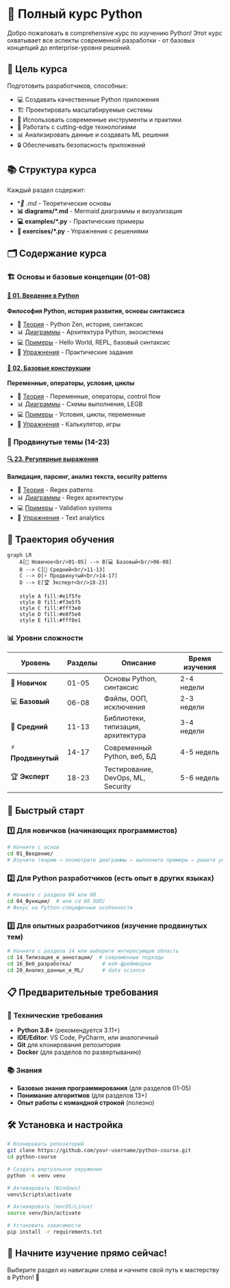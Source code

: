 # 🐍 Полный курс Python

Добро пожаловать в comprehensive курс по изучению Python! Этот курс охватывает все аспекты современной разработки - от базовых концепций до enterprise-уровня решений.

## 🎯 Цель курса

Подготовить разработчиков, способных:
- 💻 Создавать качественные Python приложения
- 🏗️ Проектировать масштабируемые системы
- 🔧 Использовать современные инструменты и практики
- 🚀 Работать с cutting-edge технологиями
- 📊 Анализировать данные и создавать ML решения
- 🔒 Обеспечивать безопасность приложений

## 📚 Структура курса

Каждый раздел содержит:
- **📖 *.md** - Теоретические основы
- **📊 diagrams/*.md** - Mermaid диаграммы и визуализация
- **💻 examples/*.py** - Практические примеры
- **🎯 exercises/*.py** - Упражнения с решениями

## 🗂️ Содержание курса

### 🏗️ **Основы и базовые концепции (01-08)**

#### [📖 01. Введение в Python](./01_Введение/)
**Философия Python, история развития, основы синтаксиса**
- 📖 [Теория](./01_Введение/01_introduction_theory.md) - Python Zen, история, синтаксис
- 📊 [Диаграммы](./01_Введение/01_introduction_diagrams.md) - Архитектура Python, экосистема
- 💻 [Примеры](./01_Введение/01_introduction_examples.py) - Hello World, REPL, базовый синтаксис
- 🎯 [Упражнения](./01_Введение/01_introduction_exercises.py) - Практические задания

#### [🔢 02. Базовые конструкции](./02_Базовые_конструкции/)
**Переменные, операторы, условия, циклы**
- 📖 [Теория](./02_Базовые_конструкции/02_basic_constructs_theory.md) - Переменные, операторы, control flow
- 📊 [Диаграммы](./02_Базовые_конструкции/02_basic_constructs_diagrams.md) - Схемы выполнения, LEGB
- 💻 [Примеры](./02_Базовые_конструкции/02_basic_constructs_examples.py) - Условия, циклы, переменные
- 🎯 [Упражнения](./02_Базовые_конструкции/02_basic_constructs_exercises.py) - Калькулятор, игры

### 🚀 **Продвинутые темы (14-23)**

#### [🔍 23. Регулярные выражения](./23_Регулярные_выражения/)
**Валидация, парсинг, анализ текста, security patterns**
- 📖 [Теория](./23_Регулярные_выражения/23_regex_theory.md) - Regex patterns
- 📊 [Диаграммы](./23_Регулярные_выражения/23_regex_diagrams.md) - Regex архитектуры
- 💻 [Примеры](./23_Регулярные_выражения/23_regex_examples.py) - Validation systems
- 🎯 [Упражнения](./23_Регулярные_выражения/23_regex_exercises.py) - Text analytics

## 🎯 Траектория обучения

```mermaid
graph LR
    A[🎯 Новичок<br/>01-05] --> B[💻 Базовый<br/>06-08]
    B --> C[🚀 Средний<br/>11-13]
    C --> D[⚡ Продвинутый<br/>14-17]
    D --> E[🏆 Эксперт<br/>18-23]
    
    style A fill:#e1f5fe
    style B fill:#f3e5f5
    style C fill:#fff3e0
    style D fill:#e8f5e8
    style E fill:#fff8e1
```

### 📊 Уровни сложности

| Уровень | Разделы | Описание | Время изучения |
|---------|---------|----------|----------------|
| 🎯 **Новичок** | 01-05 | Основы Python, синтаксис | 2-4 недели |
| 💻 **Базовый** | 06-08 | Файлы, ООП, исключения | 2-3 недели |
| 🚀 **Средний** | 11-13 | Библиотеки, типизация, архитектура | 3-4 недели |
| ⚡ **Продвинутый** | 14-17 | Современный Python, веб, БД | 4-5 недель |
| 🏆 **Эксперт** | 18-23 | Тестирование, DevOps, ML, Security | 5-6 недель |

## 🚀 Быстрый старт

### 1️⃣ **Для новичков** (начинающих программистов)
```bash
# Начните с основ
cd 01_Введение/
# Изучите теорию → посмотрите диаграммы → выполните примеры → решите упражнения
```

### 2️⃣ **Для Python разработчиков** (есть опыт в других языках)
```bash
# Начните с раздела 04 или 08
cd 04_Функции/  # или cd 08_ООП/
# Фокус на Python-специфичные особенности
```

### 3️⃣ **Для опытных разработчиков** (изучение продвинутых тем)
```bash
# Начните с раздела 14 или выберите интересующую область
cd 14_Типизация_и_аннотации/  # современные подходы
cd 16_Веб_разработка/          # веб-фреймворки
cd 20_Анализ_данных_и_ML/      # data science
```

## 📋 Предварительные требования

### 🔧 **Технические требования**
- **Python 3.8+** (рекомендуется 3.11+)
- **IDE/Editor**: VS Code, PyCharm, или аналогичный
- **Git** для клонирования репозитория
- **Docker** (для разделов по развертыванию)

### 📚 **Знания**
- **Базовые знания программирования** (для разделов 01-05)
- **Понимание алгоритмов** (для разделов 13+)
- **Опыт работы с командной строкой** (полезно)

## 🛠️ Установка и настройка

```bash
# Клонировать репозиторий
git clone https://github.com/your-username/python-course.git
cd python-course

# Создать виртуальное окружение
python -m venv venv

# Активировать (Windows)
venv\Scripts\activate

# Активировать (macOS/Linux)
source venv/bin/activate

# Установить зависимости
pip install -r requirements.txt
```

## 🎉 Начните изучение прямо сейчас!

Выберите раздел из навигации слева и начните свой путь к мастерству в Python! 🚀 